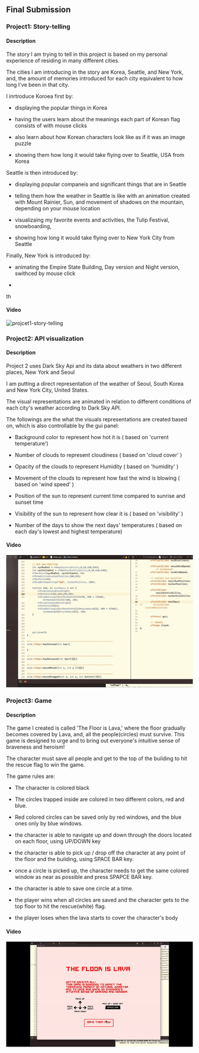 ## Final Submission 

### Project1: Story-telling

#### Description

The story I am trying to tell in this project is based on my personal experience of residing in many different cities.

The cities I am introducing in the story are Korea, Seattle, and New York, and, the amount of memories introduced for each city equivalent to how long I've been in that city.

I inrtroduce Koroea first by:

- displaying the popular things in Korea

- having the users learn about the meanings each part of Korean flag consists of with mouse clicks

- also learn about how Korean characters look like as if it was an image puzzle

- showing them how long it would take flying over to Seattle, USA from Korea

Seattle is then introduced by:

- displaying popular companeis and significant things that are in Seattle

- telling them how the weather in Seattle is like with an animation created with Mount Rainier, Sun, and movement of shadows on the mountain, depending on your mouse location

- visualizaing my favorite events and activities, the Tulip Festival, snowboarding, 

- showing how long it would take flying over to New York City from  Seattle

Finally, New York is introduced by:

- animating the Empire State Building, Day version and Night version, swithced by mouse click

- 

th

#### Video
![projcet1-story-telling](./video/project1-story-telling.gif)

### Project2: API visualization
#### Description

Project 2 uses Dark Sky Api and its data about weathers in two different places, New York and Seoul

I am putting a direct representation of the weather of Seoul, South Korea and New York City, United States.

The visual representations are animated in relation to different conditions of each city's weather according to Dark Sky API.

The followings are the what the visuals representations are created based on, which is also controllable by the gui panel:

- Background color to represent how hot it is ( based on 'current temperature')

- Number of clouds to represent cloudiness ( based on 'cloud cover' )

- Opacity of the clouds to represent Humidity ( based on 'humidity' )

- Movement of the clouds to represent how fast the wind is blowing ( based on 'wind speed' )

- Position of the sun to represent current time compared to sunrise and sunset time

- Visibility of the sun to represent how clear it is ( based on 'visibility' )

- Number of the days to show the next days' temperatures ( based on each day's lowest and highest temperature)

#### Video
![project2-api-data-visualization](./video/project2-api-visualization.gif)

### Project3: Game
#### Description

The game I created is called 'The Floor is Lava,' where the floor gradually becomes covered by Lava, and, all the people(circles) must survive. This game is designed to urge and to bring out everyone's intuitive sense of braveness and heroism!

The character must save all people and get to the top of the building to hit the rescue flag to win the game.

The game rules are:

- The character is colored black

- The circles trapped inside are colored in two different colors, red and blue.

- Red colored circles can be saved only by red windows, and the blue ones only by blue windows.

- the character is able to navigate up and down through the doors located on each floor, using UP/DOWN key

- the character is able to pick up / drop off the character at any point of the floor and the building, using SPACE BAR key.

- once a circle is picked up, the character needs to get the same colored window as near as possible and press SPAPCE BAR key. 

- the character is able to save one circle at a time.

- the player wins when all circles are saved and the character gets to the top floor to hit the rescue(white) flag.

- the player loses when the lava starts to cover the character's body

#### Video
![projcet3-game](./video/project3-game.gif)
